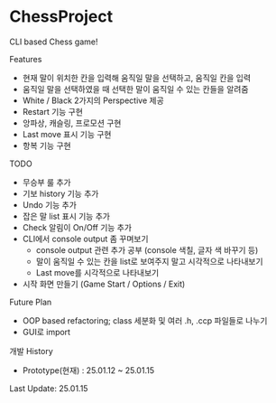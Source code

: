 # ChessProject

CLI based Chess game!


Features
- 현재 말이 위치한 칸을 입력해 움직일 말을 선택하고, 움직일 칸을 입력
- 움직일 말을 선택하였을 때 선택한 말이 움직일 수 있는 칸들을 알려줌
- White / Black 2가지의 Perspective 제공
- Restart 기능 구현
- 앙파상, 캐슬링, 프로모션 구현
- Last move 표시 기능 구현
- 항복 기능 구현


TODO
- 무승부 룰 추가
- 기보 history 기능 추가
- Undo 기능 추가
- 잡은 말 list 표시 기능 추가
- Check 알림이 On/Off 기능 추가
- CLI에서 console output 좀 꾸며보기
  - console output 관련 추가 공부 (console 색칠, 글자 색 바꾸기 등)
  - 말이 움직일 수 있는 칸을 list로 보여주지 말고 시각적으로 나타내보기
  - Last move를 시각적으로 나타내보기
- 시작 화면 만들기 (Game Start / Options / Exit)


Future Plan
- OOP based refactoring; class 세분화 및 여러 .h, .ccp 파일들로 나누기
- GUI로 import


개발 History
- Prototype(현재) : 25.01.12 ~ 25.01.15


Last Update: 25.01.15
